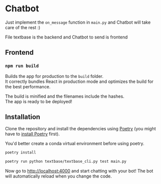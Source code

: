 # Chatbot

Just implement the `on_message` function in `main.py` and Chatbot will take care of the rest :)

File textbase is the backend and Chatbot to send is frontend

## Frontend
### `npm run build`

Builds the app for production to the `build` folder.\
It correctly bundles React in production mode and optimizes the build for the best performance.

The build is minified and the filenames include the hashes.\
The app is ready to be deployed!


## Installation

Clone the repository and install the dependencies using [Poetry](https://python-poetry.org/) (you might have to [install Poetry](https://python-poetry.org/docs/#installation) first).

You'd better create a conda virtual environment before using poetry.

```bash
poetry install
```

```bash
poetry run python textbase/textbase_cli.py test main.py
```

Now go to [http://localhost:4000](http://localhost:4000) and start chatting with your bot! The bot will automatically reload when you change the code.

